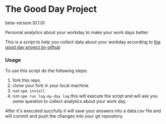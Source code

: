 # The Good Day Project

beta-version (0.1.0)

Personal analytics about your workday to make your work days better.

This is a script to help you collect data about your workday according to [the good day project by github](https://github.blog/2021-05-25-octoverse-spotlight-good-day-project/)

### Usage

To use this script do the following steps:
1. fork this repo.
2. clone your fork in your local machine.
3. run `npm install`
4. run `npm run log-my-day log` this will execute the script and will ask you some question to collect analytics about your work day.

After it's executed succfully it will save your answers into a data.csv file and will commit and push the changes into your git repository.
